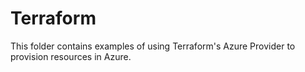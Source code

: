 # Terraform
This folder contains examples of using Terraform's Azure Provider to provision resources in Azure.
